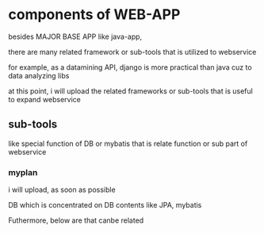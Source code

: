 # components of WEB-APP

besides MAJOR BASE APP like java-app,

there are many related framework or sub-tools that is utilized to webservice

for example, as a datamining API, django is more practical than java cuz to data analyzing libs

at this point, i will upload the related frameworks or sub-tools that is useful to expand webservice


## sub-tools 
like special function of DB or mybatis that is relate function or sub part of webservice

### myplan
i will upload, as soon as possible

DB which is concentrated on DB contents like JPA, mybatis

Futhermore, below are that canbe related
